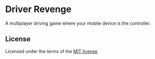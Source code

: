 # Driver Revenge

A multiplayer driving game where your mobile device is the controller.

## License

Licensed under the terms of the [MIT license](LICENSE).
